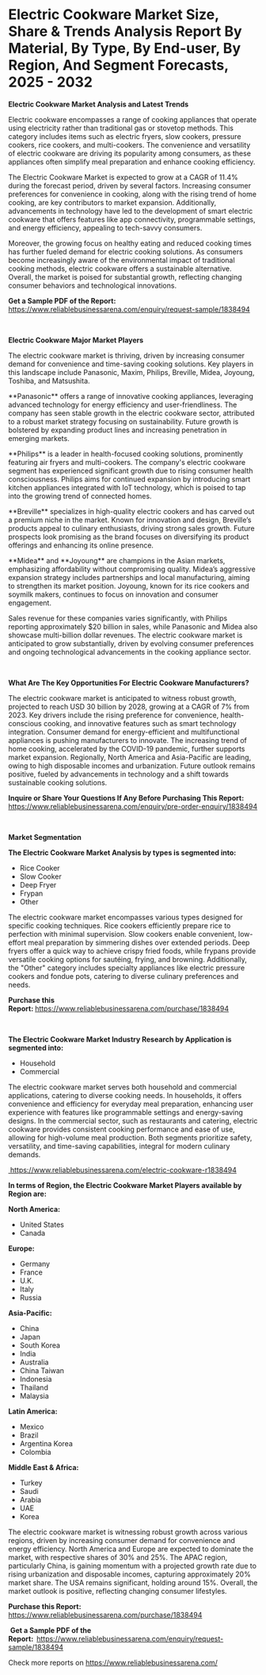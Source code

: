 <p><h1>Electric Cookware Market Size, Share & Trends Analysis Report By Material, By Type, By End-user, By Region, And Segment Forecasts, 2025 - 2032</h1></p><p><strong>Electric Cookware Market Analysis and Latest Trends</strong></p>
<p><p>Electric cookware encompasses a range of cooking appliances that operate using electricity rather than traditional gas or stovetop methods. This category includes items such as electric fryers, slow cookers, pressure cookers, rice cookers, and multi-cookers. The convenience and versatility of electric cookware are driving its popularity among consumers, as these appliances often simplify meal preparation and enhance cooking efficiency.</p><p>The Electric Cookware Market is expected to grow at a CAGR of 11.4% during the forecast period, driven by several factors. Increasing consumer preferences for convenience in cooking, along with the rising trend of home cooking, are key contributors to market expansion. Additionally, advancements in technology have led to the development of smart electric cookware that offers features like app connectivity, programmable settings, and energy efficiency, appealing to tech-savvy consumers.</p><p>Moreover, the growing focus on healthy eating and reduced cooking times has further fueled demand for electric cooking solutions. As consumers become increasingly aware of the environmental impact of traditional cooking methods, electric cookware offers a sustainable alternative. Overall, the market is poised for substantial growth, reflecting changing consumer behaviors and technological innovations.</p></p>
<p><strong>Get a Sample PDF of the Report:&nbsp;</strong> <a href="https://www.reliablebusinessarena.com/enquiry/request-sample/1838494?utm_campaign=1912&utm_medium=2&utm_source=Github&utm_content=ia&utm_term=09022025&utm_id=electric-cookware">https://www.reliablebusinessarena.com/enquiry/request-sample/1838494</a></p>
<p>&nbsp;</p>
<p><strong>Electric Cookware Major Market Players</strong></p>
<p><p>The electric cookware market is thriving, driven by increasing consumer demand for convenience and time-saving cooking solutions. Key players in this landscape include Panasonic, Maxim, Philips, Breville, Midea, Joyoung, Toshiba, and Matsushita.</p><p>**Panasonic** offers a range of innovative cooking appliances, leveraging advanced technology for energy efficiency and user-friendliness. The company has seen stable growth in the electric cookware sector, attributed to a robust market strategy focusing on sustainability. Future growth is bolstered by expanding product lines and increasing penetration in emerging markets.</p><p>**Philips** is a leader in health-focused cooking solutions, prominently featuring air fryers and multi-cookers. The company's electric cookware segment has experienced significant growth due to rising consumer health consciousness. Philips aims for continued expansion by introducing smart kitchen appliances integrated with IoT technology, which is poised to tap into the growing trend of connected homes.</p><p>**Breville** specializes in high-quality electric cookers and has carved out a premium niche in the market. Known for innovation and design, Breville’s products appeal to culinary enthusiasts, driving strong sales growth. Future prospects look promising as the brand focuses on diversifying its product offerings and enhancing its online presence.</p><p>**Midea** and **Joyoung** are champions in the Asian markets, emphasizing affordability without compromising quality. Midea’s aggressive expansion strategy includes partnerships and local manufacturing, aiming to strengthen its market position. Joyoung, known for its rice cookers and soymilk makers, continues to focus on innovation and consumer engagement.</p><p>Sales revenue for these companies varies significantly, with Philips reporting approximately $20 billion in sales, while Panasonic and Midea also showcase multi-billion dollar revenues. The electric cookware market is anticipated to grow substantially, driven by evolving consumer preferences and ongoing technological advancements in the cooking appliance sector.</p></p>
<p>&nbsp;</p>
<p><strong>What Are The Key Opportunities For Electric Cookware Manufacturers?</strong></p>
<p><p>The electric cookware market is anticipated to witness robust growth, projected to reach USD 30 billion by 2028, growing at a CAGR of 7% from 2023. Key drivers include the rising preference for convenience, health-conscious cooking, and innovative features such as smart technology integration. Consumer demand for energy-efficient and multifunctional appliances is pushing manufacturers to innovate. The increasing trend of home cooking, accelerated by the COVID-19 pandemic, further supports market expansion. Regionally, North America and Asia-Pacific are leading, owing to high disposable incomes and urbanization. Future outlook remains positive, fueled by advancements in technology and a shift towards sustainable cooking solutions.</p></p>
<p><strong>Inquire or Share Your Questions If Any Before Purchasing This Report:</strong> <a href="https://www.reliablebusinessarena.com/enquiry/pre-order-enquiry/1838494?utm_campaign=1912&utm_medium=2&utm_source=Github&utm_content=ia&utm_term=09022025&utm_id=electric-cookware">https://www.reliablebusinessarena.com/enquiry/pre-order-enquiry/1838494</a></p>
<p>&nbsp;</p>
<p><strong>Market Segmentation</strong></p>
<p><strong>The Electric Cookware Market Analysis by types is segmented into:</strong></p>
<p><ul><li>Rice Cooker</li><li>Slow Cooker</li><li>Deep Fryer</li><li>Frypan</li><li>Other</li></ul></p>
<p><p>The electric cookware market encompasses various types designed for specific cooking techniques. Rice cookers efficiently prepare rice to perfection with minimal supervision. Slow cookers enable convenient, low-effort meal preparation by simmering dishes over extended periods. Deep fryers offer a quick way to achieve crispy fried foods, while frypans provide versatile cooking options for sautéing, frying, and browning. Additionally, the "Other" category includes specialty appliances like electric pressure cookers and fondue pots, catering to diverse culinary preferences and needs.</p></p>
<p><strong>Purchase this Report:&nbsp;</strong><a href="https://www.reliablebusinessarena.com/purchase/1838494?utm_campaign=1912&utm_medium=2&utm_source=Github&utm_content=ia&utm_term=09022025&utm_id=electric-cookware">https://www.reliablebusinessarena.com/purchase/1838494</a></p>
<p>&nbsp;</p>
<p><strong>The Electric Cookware Market Industry Research by Application is segmented into:</strong></p>
<p><ul><li>Household</li><li>Commercial</li></ul></p>
<p><p>The electric cookware market serves both household and commercial applications, catering to diverse cooking needs. In households, it offers convenience and efficiency for everyday meal preparation, enhancing user experience with features like programmable settings and energy-saving designs. In the commercial sector, such as restaurants and catering, electric cookware provides consistent cooking performance and ease of use, allowing for high-volume meal production. Both segments prioritize safety, versatility, and time-saving capabilities, integral for modern culinary demands.</p></p>
<p><a href="https://www.reliablebusinessarena.com/electric-cookware-r1838494?utm_campaign=1912&utm_medium=2&utm_source=Github&utm_content=ia&utm_term=09022025&utm_id=electric-cookware">&nbsp;https://www.reliablebusinessarena.com/electric-cookware-r1838494</a></p>
<p><strong>In terms of Region, the Electric Cookware Market Players available by Region are:</strong></p>
<p>
    <p> <strong> North America: </strong>
        <ul>
            <li>United States</li>
            <li>Canada</li>
        </ul>
        </p> 
    <p> <strong> Europe: </strong>
        <ul>
            <li>Germany</li>
            <li>France</li>
            <li>U.K.</li>
            <li>Italy</li>
            <li>Russia</li>
        </ul>
        </p> 
    <p> <strong> Asia-Pacific: </strong>
        <ul>
            <li>China</li>
            <li>Japan</li>
            <li>South Korea</li>
            <li>India</li>
            <li>Australia</li>
            <li>China Taiwan</li>
            <li>Indonesia</li>
            <li>Thailand</li>
            <li>Malaysia</li>
        </ul>
        </p> 
    <p> <strong> Latin America: </strong>
        <ul>
            <li>Mexico</li>
            <li>Brazil</li>
            <li>Argentina Korea</li>
            <li>Colombia</li>
        </ul>
        </p> 
    <p> <strong> Middle East & Africa: </strong>
        <ul>
            <li>Turkey</li>
            <li>Saudi</li>
            <li>Arabia</li>
            <li>UAE</li>
            <li>Korea</li>
        </ul>
    </p>
    </p>
<p><p>The electric cookware market is witnessing robust growth across various regions, driven by increasing consumer demand for convenience and energy efficiency. North America and Europe are expected to dominate the market, with respective shares of 30% and 25%. The APAC region, particularly China, is gaining momentum with a projected growth rate due to rising urbanization and disposable incomes, capturing approximately 20% market share. The USA remains significant, holding around 15%. Overall, the market outlook is positive, reflecting changing consumer lifestyles.</p></p>
<p><strong>Purchase this Report: </strong><a href="https://www.reliablebusinessarena.com/purchase/1838494?utm_campaign=1912&utm_medium=2&utm_source=Github&utm_content=ia&utm_term=09022025&utm_id=electric-cookware">https://www.reliablebusinessarena.com/purchase/1838494</a></p>
<p>&nbsp;<strong>Get a Sample PDF of the Report:&nbsp;&nbsp;</strong><a href="https://www.reliablebusinessarena.com/enquiry/request-sample/1838494?utm_campaign=1912&utm_medium=2&utm_source=Github&utm_content=ia&utm_term=09022025&utm_id=electric-cookware">https://www.reliablebusinessarena.com/enquiry/request-sample/1838494</a></p>
<p><strong></strong></p>
<p>Check more reports on <a href="https://www.reliablebusinessarena.com/?utm_campaign=1912&utm_medium=2&utm_source=Github&utm_content=ia&utm_term=09022025&utm_id=electric-cookware">https://www.reliablebusinessarena.com/</a></p>
